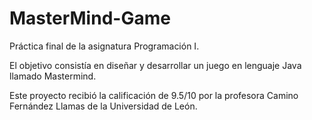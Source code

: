 # MasterMind-Game
Práctica final de la asignatura Programación I.

El objetivo consistía en diseñar y desarrollar un juego en lenguaje Java llamado Mastermind. 

Este proyecto recibió la calificación de 9.5/10 por la profesora Camino Fernández Llamas de la Universidad de León.
